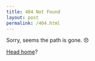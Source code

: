 ```yaml
---
title: 404 Not Found
layout: post 
permalink: /404.html
---
```

Sorry, seems the path is gone. 😞

[Head home](/)?

